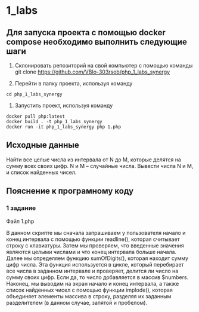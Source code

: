 # 1_labs

## Для запуска проекта с помощью docker compose необходимо выполнить следующие шаги

1. Склонировать репозиторий на свой компьютер с помощью команды git clone <https://github.com/VBIo-303rsob/php_1_labs_synergy>

1. Перейти в папку проекта, используя команду

```cli
cd php_1_labs_synergy
```

1. Запустить проект, используя команду

```cli
docker pull php:latest
docker build . -t php_1_labs_synergy
docker run -it php_1_labs_synergy php 1.php
```

## Исходные данные

Найти все целые числа из интервала от N до М, которые делятся на сумму всех своих цифр. N и М – случайные числа. Вывести числа N и M, и список найденных чисел.

## Пояснение к програмному коду

### 1 задание

Файл 1.php

В данном скрипте мы сначала запрашиваем у пользователя начало и конец интервала с помощью функции readline(), которая считывает строку с клавиатуры. Затем мы проверяем, что введенные значения являются целыми числами и что конец интервала больше начала.
Далее мы определяем функцию sumOfDigits(), которая находит сумму цифр числа. Эта функция используется в цикле, который перебирает все числа в заданном интервале и проверяет, делится ли число на сумму своих цифр. Если да, то число добавляется в массив $numbers.
Наконец, мы выводим на экран начало и конец интервала, а также список найденных чисел с помощью функции implode(), которая объединяет элементы массива в строку, разделяя их заданным разделителем (в данном случае, запятой и пробелом).
